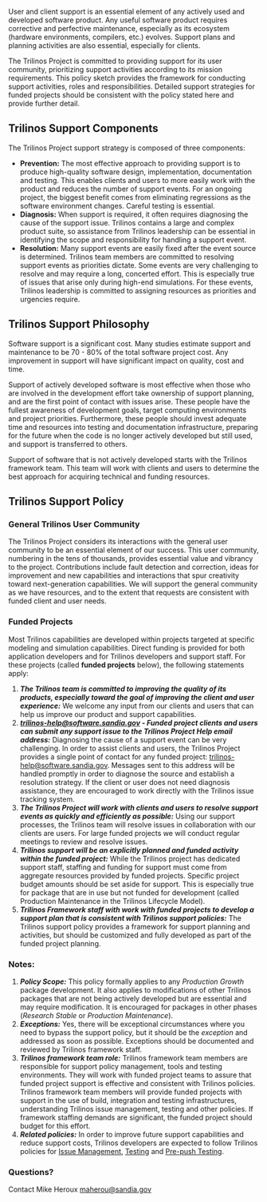 User and client support is an essential element of any actively used and developed software product.  Any useful software product requires corrective and perfective maintenance, especially as its ecosystem (hardware environments, compilers, etc.) evolves.  Support plans and planning activities are also essential, especially for clients.  

The Trilinos Project is committed to providing support for its user community, prioritizing support activities according to its mission requirements.  This policy sketch provides the framework for conducting support activities, roles and responsibilities.  Detailed support strategies for funded projects should be consistent with the policy stated here and provide further detail.

## Trilinos Support Components

The Trilinos Project support strategy is composed of three components:
- **Prevention:** The most effective approach to providing support is to produce high-quality software design, implementation, documentation and testing.   This enables clients and users to more easily work with the product and reduces the number of support events.  For an ongoing project, the biggest benefit comes from eliminating regressions as the software environment changes.  Careful testing is essential.
- **Diagnosis:** When support is required, it often requires diagnosing the cause of the support issue.  Trilinos contains a large and complex product suite, so assistance from Trilinos leadership can be essential in identifying the scope and responsibility for handling a support event.
- **Resolution:** Many support events are easily fixed after the event source is determined.  Trilinos team members are committed to resolving support events as priorities dictate.  Some events are very challenging to resolve and may require a long, concerted effort.  This is especially true of issues that arise only during high-end simulations.  For these events, Trilinos leadership is committed to assigning resources as priorities and urgencies require.

## Trilinos Support Philosophy

Software support is a significant cost.  Many studies estimate support and maintenance to be 70 - 80% of the total software project cost.  Any improvement in support will have significant impact on quality, cost and time.

Support of actively developed software is most effective when those who are involved in the development effort take ownership of support planning, and are the first point of contact with issues arise.  These people have the fullest awareness of development goals, target computing environments and project priorities.  Furthermore, these people should invest adequate time and resources into testing and documentation infrastructure, preparing for the future when the code is no longer actively developed but still used, and support is transferred to others.

Support of software that is not actively developed starts with the Trilinos framework team.  This team will work with clients and users to determine the best approach for acquiring technical and funding resources.  
 
## Trilinos Support Policy

### General Trilinos User Community 

The Trilinos Project considers its interactions with the general user community to be an essential element of our success.  This user community, numbering in the tens of thousands, provides essential value and vibrancy to the project.  Contributions include fault detection and correction, ideas for improvement and new capabilities and interactions that spur creativity toward next-generation capabilities.  We will support the general community as we have resources, and to the extent that requests are consistent with funded client and user needs.

### Funded Projects

Most Trilinos capabilities are developed within projects targeted at specific modeling and simulation capabilities.  Direct funding is provided for both application developers and for Trilinos developers and support staff.  For these projects (called **funded projects** below), the following statements apply:
1. _**The Trilinos team is committed to improving the quality of its products, especially toward the goal of improving the client and user experience:**_ We welcome any input from our clients and users that can help us improve our product and support capabilities.
1. _**<trilinos-help@software.sandia.gov> - Funded project clients and users can submit any support issue to the Trilinos Project Help email address:**_ Diagnosing the cause of a support event can be very challenging.  In order to assist clients and users, the Trilinos Project provides a single point of contact for any funded project: <trilinos-help@software.sandia.gov>.  Messages sent to this address will be handled promptly in order to diagnose the source and establish a resolution strategy.  If the client or user does not need diagnosis assistance, they are encouraged to work directly with the Trilinos issue tracking system.
1. _**The Trilinos Project will work with clients and users to resolve support events as quickly and efficiently as possible:**_ Using our support processes, the Trilinos team will resolve issues in collaboration with our clients are users.  For large funded projects we will conduct regular meetings to review and resolve issues.
1. _**Trilinos support will be an explicitly planned and funded activity within the funded project:**_ While the Trilinos project has dedicated support staff, staffing and funding for support must come from aggregate resources provided by funded projects.  Specific project budget amounts should be set aside for support. This is especially true for package that are in use but not funded for development (called Production Maintenance in the Trilinos Lifecycle Model).
1. _**Trilinos Framework staff with work with funded projects to develop a support plan that is consistent with Trilinos support policies:**_ The Trilinos support policy provides a framework for support planning and activities, but should be customized and fully developed as part of the funded project planning.

### Notes:
1. _**Policy Scope:**_ This policy formally applies to any _Production Growth_ package development.  It also applies to modifications of other Trilinos packages that are not being actively developed but are essential and may require modification. It is encouraged for packages in other phases (_Research Stable_ or _Production Maintenance_).
1. _**Exceptions:**_ Yes, there will be exceptional circumstances where you need to bypass the support policy, but it should be the _exception_ and addressed as soon as possible.  Exceptions should be documented and reviewed by Trilinos framework staff.
1. _**Trilinos framework team role:**_ Trilinos framework team members are responsible for support policy management, tools and testing environments. They will work with funded project teams to assure that funded project support is effective and consistent with Trilinos policies.  Trilinos framework team members will provide funded projects with support in the use of build, integration and testing infrastructures, understanding Trilinos issue management, testing and other policies.  If framework staffing demands are significant, the funded project should budget for this effort.
1. _**Related policies:**_ In order to improve future support capabilities and reduce support costs, Trilinos developers are expected to follow Trilinos policies for [Issue Management](https://github.com/trilinos/Trilinos/wiki/Managing-Trilinos-Project-Issues), [Testing](https://github.com/trilinos/Trilinos/wiki/Trilinos-Testing-Policy) and [Pre-push Testing](https://github.com/trilinos/Trilinos/wiki/Policies-%7C-Safe-Checkin-Testing).

### Questions?
Contact Mike Heroux <maherou@sandia.gov>